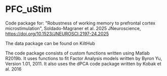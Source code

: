 # PFC_uStim

Code package for: 
"Robustness of working memory to prefrontal cortex microstimulation", Soldado-Magraner et al. 2025
JNeuroscience, https://doi.org/10.1523/JNEUROSCI.2197-24.2025

The data package can be found on KiltHub

The code package consists of custom functions written using Matlab R2019b. It uses functions to fit Factor Analysis models written by Byron Yu, Version 1.01, 2011. It also uses the dPCA code package written by Kobak et al. 2016





